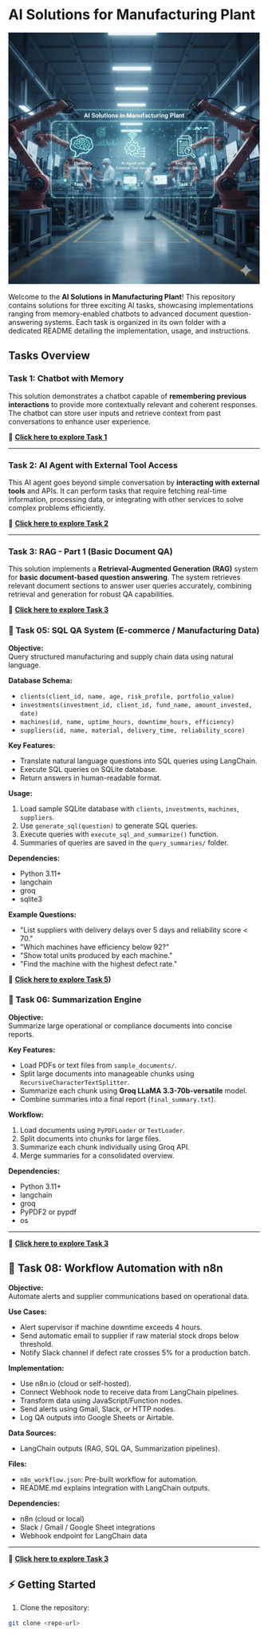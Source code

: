 # AI Solutions for Manufacturing Plant
![alt text](Home.png)

Welcome to the **AI Solutions in Manufacturing Plant**! This repository contains solutions for three exciting AI tasks, showcasing implementations ranging from memory-enabled chatbots to advanced document question-answering systems. Each task is organized in its own folder with a dedicated README detailing the implementation, usage, and instructions.

## Tasks Overview

### **Task 1: Chatbot with Memory**

This solution demonstrates a chatbot capable of **remembering previous interactions** to provide more contextually relevant and coherent responses. The chatbot can store user inputs and retrieve context from past conversations to enhance user experience.

📂 **[Click here to explore Task 1](https://github.com/GautamAnandDS/Manufacturing-Plant-AI-Solutions/tree/master/Task%201%20Chatbot%20with%20memory)**

---

### **Task 2: AI Agent with External Tool Access**

This AI agent goes beyond simple conversation by **interacting with external tools** and APIs. It can perform tasks that require fetching real-time information, processing data, or integrating with other services to solve complex problems efficiently.

📂 **[Click here to explore Task 2](https://github.com/GautamAnandDS/Manufacturing-Plant-AI-Solutions/tree/master/Task%202%20AI%20Agent%20with%20External%20Tool%20Access)**

---

### **Task 3: RAG - Part 1 (Basic Document QA)**

This solution implements a **Retrieval-Augmented Generation (RAG)** system for **basic document-based question answering**. The system retrieves relevant document sections to answer user queries accurately, combining retrieval and generation for robust QA capabilities.

📂 **[Click here to explore Task 3](https://github.com/GautamAnandDS/Manufacturing-Plant-AI-Solutions/tree/master/Task%203%20RAG%20-%20Part%201%20(Basic%20Document%20QA))**


### 📁 Task 05: SQL QA System (E-commerce / Manufacturing Data)

**Objective:**  
Query structured manufacturing and supply chain data using natural language.

**Database Schema:**
- `clients(client_id, name, age, risk_profile, portfolio_value)`
- `investments(investment_id, client_id, fund_name, amount_invested, date)`
- `machines(id, name, uptime_hours, downtime_hours, efficiency)`
- `suppliers(id, name, material, delivery_time, reliability_score)`

**Key Features:**
- Translate natural language questions into SQL queries using LangChain.
- Execute SQL queries on SQLite database.
- Return answers in human-readable format.

**Usage:**
1. Load sample SQLite database with `clients`, `investments`, `machines`, `suppliers`.
2. Use `generate_sql(question)` to generate SQL queries.
3. Execute queries with `execute_sql_and_summarize()` function.
4. Summaries of queries are saved in the `query_summaries/` folder.

**Dependencies:**
- Python 3.11+
- langchain
- groq
- sqlite3

**Example Questions:**
- "List suppliers with delivery delays over 5 days and reliability score < 70."
- "Which machines have efficiency below 92?"
- "Show total units produced by each machine."
- "Find the machine with the highest defect rate."
  
📂 **[Click here to explore Task 5](https://github.com/surajsamm/gg/tree/main/task-05-SQL%20QA%20System))**


### 📁 Task 06: Summarization Engine

**Objective:**  
Summarize large operational or compliance documents into concise reports.

**Key Features:**
- Load PDFs or text files from `sample_documents/`.
- Split large documents into manageable chunks using `RecursiveCharacterTextSplitter`.
- Summarize each chunk using **Groq LLaMA 3.3-70b-versatile** model.
- Combine summaries into a final report (`final_summary.txt`).

**Workflow:**
1. Load documents using `PyPDFLoader` or `TextLoader`.
2. Split documents into chunks for large files.
3. Summarize each chunk individually using Groq API.
4. Merge summaries for a consolidated overview.

**Dependencies:**
- Python 3.11+
- langchain
- groq
- PyPDF2 or pypdf
- os

---
📂 **[Click here to explore Task 3](https://github.com/GautamAnandDS/Manufacturing-Plant-AI-Solutions/tree/master/Task%203%20RAG%20-%20Part%201%20(Basic%20Document%20QA))**


## 📁 Task 08: Workflow Automation with n8n

**Objective:**  
Automate alerts and supplier communications based on operational data.

**Use Cases:**
- Alert supervisor if machine downtime exceeds 4 hours.
- Send automatic email to supplier if raw material stock drops below threshold.
- Notify Slack channel if defect rate crosses 5% for a production batch.

**Implementation:**
- Use n8n.io (cloud or self-hosted).
- Connect Webhook node to receive data from LangChain pipelines.
- Transform data using JavaScript/Function nodes.
- Send alerts using Gmail, Slack, or HTTP nodes.
- Log QA outputs into Google Sheets or Airtable.

**Data Sources:**
- LangChain outputs (RAG, SQL QA, Summarization pipelines).

**Files:**
- `n8n_workflow.json`: Pre-built workflow for automation.
- README.md explains integration with LangChain outputs.

**Dependencies:**
- n8n (cloud or local)
- Slack / Gmail / Google Sheet integrations
- Webhook endpoint for LangChain data

---
📂 **[Click here to explore Task 3](https://github.com/GautamAnandDS/Manufacturing-Plant-AI-Solutions/tree/master/Task%203%20RAG%20-%20Part%201%20(Basic%20Document%20QA))**

## ⚡ Getting Started

1. Clone the repository:
```bash
git clone <repo-url>

